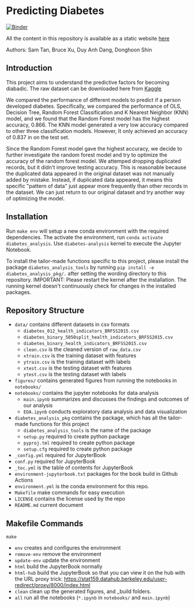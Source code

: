 # Predicting Diabetes

[![Binder](https://mybinder.org/badge_logo.svg)](https://mybinder.org/v2/gh/UCB-stat-159-s23/project-group25/HEAD?labpath=notebooks%2Fmain)

All the content in this repository is available as a static website [here](https://ucb-stat-159-s23.github.io/project-group25/)

Authors: Sam Tan, Bruce Xu, Duy Anh Dang, Donghoon Shin

## Introduction

This project aims to understand the predictive factors for becoming diabadic. The raw dataset can be downloaded here from [Kaggle](https://www.kaggle.com/datasets/alexteboul/diabetes-health-indicators-dataset)

We compared the performance of different models to predict if a person developed diabetes. Specifically, we compared the performance of OLS,  Decision Tree, Random Forest Classification and K Nearest Neighbor (KNN) model, and we found that the Random Forest model has the highest accuracy, 0.866. The KNN model generated a very low accuracy compared to other three classification models. However, It only achieved an accuracy of 0.837 in on the test set. 

Since the Random Forest model gave the highest accuracy, we decide to further investigate the random forest model and try to optimize the accuracy of the random forest model. We attemped dropping duplicated records, but it didn't improve testing accuracy. This is reasonable because the duplicated data appeared in the original dataset was not manually added by mistake. Instead, if duplicated data appeared, it means this specific "pattern of data" just appear more frequently than other records in the dataset. We can just return to our original dataset and try another way of optimizing the model.


## Installation

Run `make env` will setup a new conda environment with the required dependencies. The activate the environment, run `conda activate diabetes_analysis`. Use `diabetes-analysis` kernel to execute the Jupyter Notebook. 

To install the tailor-made functions specific to this project, please install the package `diabetes_analysis_tools` by running  `pip install -e diabetes_analysis_pkg/.` after setting the wording directory to this repository. IMPORTANT: Please restart the kernel after the installation. The running kernel doesn't continuously check for changes in the installed packages. 

## Repository Structure

- `data/` contains different datasets in csv formats
  - `diabetes_012_health_indicators_BRFSS2015.csv`
  - `diabetes_binary_5050split_health_indicators_BRFSS2015.csv`
  - `diabetes_binary_health_indicators_BRFSS2015.csv`
  - `clean.csv` is the cleaned version of `raw_data.csv`
  - `xtrain.csv` is the training dataset with features
  - `ytrain.csv` is the training dataset with labels
  - `xtest.csv` is the testing dataset with features
  - `ytest.csv` is the testing dataset with labels
- `figures/` contains generated figures from running the notebooks in `notebooks/` 
- `notebooks/` contains the jupyter notebooks for data analysis
  - `main.ipynb` summarizes and discusses the findings and outcomes of our analysis
  - `EDA.ipynb` conducts exploratory data analysis and data visualization 
- `diabetes_analysis_pkg` contains the package, which has all the tailor-made functions for this project
  - `diabetes_analysis_tools` is the name of the package
  - `setup.py` required to create python package
  - `pyproj.tml` required to create python package
  - `setup.cfg` required to create python package
- `_config.yml` required for JupyterBook
- `conf.py` required for JupyterBook
- `_toc.yml` is the table of contents for JupyterBook
- `environment-jupyterbook.txt` packages for the book build in Github Actions
- `environment.yml` is the conda environment for this repo.
- `Makefile` make commands for easy execution
- `LICENSE` contains the license used by the repo
- `README.md` current document

## Makefile Commands

`make`
- `env` creates and configures the environment
- `remove-env` remove the environment
- `update-env` update the environment
- `html` build the JupyterBook normally
- `html-hub` build the JupyterBook so that you can view it on the hub with the URL proxy trick: https://stat159.datahub.berkeley.edu/user-redirect/proxy/8000/index.html
- `clean` clean up the generated figures, and _build folders.
- `all` run all the notebooks (`*.ipynb` in `notebooks/` and `main.ipynb`)




